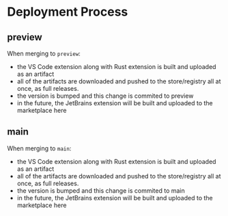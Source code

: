 # Deployment Process

## preview

When merging to `preview`:

- the VS Code extension along with Rust extension is built and uploaded as an artifact
- all of the artifacts are downloaded and pushed to the store/registry all at once, as full releases.
- the version is bumped and this change is commited to preview
- in the future, the JetBrains extension will be built and uploaded to the marketplace here

## main

When merging to `main`:

- the VS Code extension along with Rust extension is built and uploaded as an artifact
- all of the artifacts are downloaded and pushed to the store/registry all at once, as full releases.
- the version is bumped and this change is commited to main
- in the future, the JetBrains extension will be built and uploaded to the marketplace here
